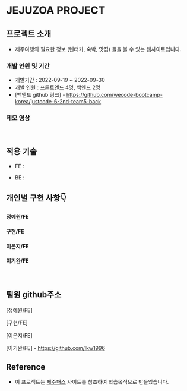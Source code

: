 # JEJUZOA PROJECT

## 프로젝트 소개

- 제주여행의 필요한 정보 (렌터카, 숙박, 맛집) 들을 볼 수 있는 웹사이트입니다. 


### 개발 인원 및 기간

- 개발기간 : 2022-09-19 ~ 2022-09-30
- 개발 인원 : 프론트엔드 4명, 백엔드 2명
- [백엔드 github 링크] - https://github.com/wecode-bootcamp-korea/justcode-6-2nd-team5-back


### 데모 영상



<br>

## 적용 기술

- FE :

- BE :


## 개인별 구현 사항👇

#### 정예원/FE


#### 구현/FE


#### 이은지/FE


#### 이기완/FE



<br>

## 팀원 github주소

[정예원/FE]
<br>

[구현/FE]
<br>

[이은지/FE]
<br>

[이기완/FE] - https://github.com/lkw1996

## Reference

- 이 프로젝트는 [제주패스](https://www.jejupass.com/web) 사이트를 참조하여 학습목적으로 만들었습니다.
